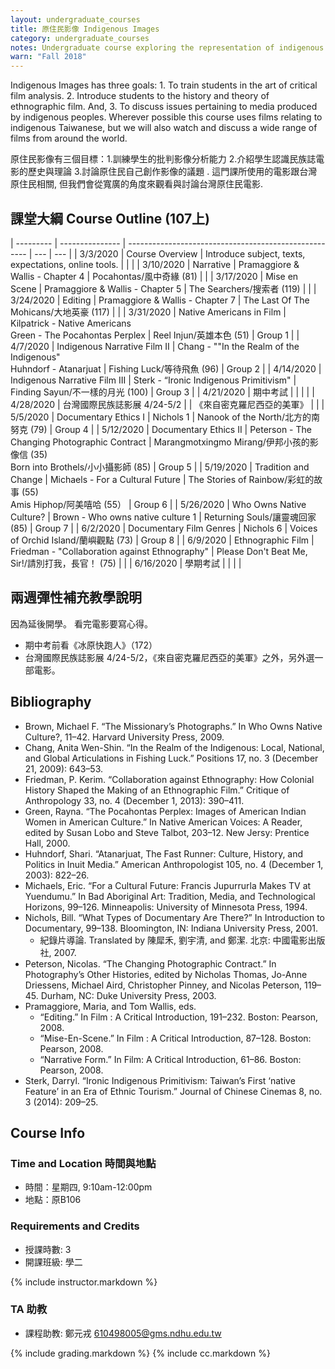 ```yaml
---
layout: undergraduate_courses
title: 原住民影像 Indigenous Images
category: undergraduate_courses
notes: Undergraduate course exploring the representation of indigenous peoples in the media.
warn: "Fall 2018"
---
```


Indigenous Images has three goals: 1. To train students in the art of critical film analysis. 2. Introduce students to the history and theory of ethnographic film. And, 3. To discuss issues pertaining to media produced by indigenous peoples. Wherever possible this course uses films relating to indigenous Taiwanese, but we will also watch and discuss a wide range of films from around the world.

原住民影像有三個目標：1.訓練學生的批判影像分析能力 2.介紹學生認識民族誌電影的歷史與理論 3.討論原住民自己創作影像的議題 . 這門課所使用的電影跟台灣原住民相關, 但我們會從寬廣的角度來觀看與討論台灣原住民電影.

## 課堂大綱 Course Outline (107上)

| --------- | --------------- | ----------------------------------------------------- | --- | --- |
| 3/3/2020 | Course Overview | Introduce subject, texts, expectations, online tools. |   |   |
| 3/10/2020 | Narrative | Pramaggiore & Wallis - Chapter  4 | Pocahontas/風中奇緣 (81) |   |
| 3/17/2020 | Mise en Scene | Pramaggiore & Wallis - Chapter 5 | The Searchers/搜索者 (119)  |   |
| 3/24/2020 | Editing | Pramaggiore & Wallis - Chapter 7 | The Last Of The Mohicans/大地英豪 (117) |   |
| 3/31/2020 | Native Americans in Film | Kilpatrick - Native Americans<br/>Green - The Pocahontas Perplex | Reel Injun/英雄本色 (51)   | Group 1 |
| 4/7/2020 | Indigenous Narrative Film II | Chang - ""In the Realm of the Indigenous"<br/>Huhndorf - Atanarjuat | Fishing Luck/等待飛魚 (96) | Group 2 |
| 4/14/2020 | Indigenous Narrative Film III | Sterk - “Ironic Indigenous Primitivism" | Finding Sayun/不一樣的月光 (100) | Group 3 |
| 4/21/2020 | 期中考試 |   |   |   |
| 4/28/2020 | 台灣國際民族誌影展 4/24-5/2 |   | 《來自密克羅尼西亞的美軍》  |   |
| 5/5/2020 | Documentary Ethics I | Nichols 1  | Nanook of the North/北方的南努克 (79) | Group 4 |
| 5/12/2020 | Documentary Ethics II | Peterson - The Changing Photographic Contract | Marangmotxingmo Mirang/伊邦小孩的影像信 (35)<br/>Born into Brothels/小小攝影師 (85) | Group 5 |
| 5/19/2020 | Tradition and Change | Michaels - For a Cultural Future | The Stories of Rainbow/彩虹的故事 (55)<br/>Amis Hiphop/阿美嘻哈 (55） | Group 6 |
| 5/26/2020 | Who Owns Native Culture? | Brown - Who owns native culture 1 | Returning Souls/讓靈魂回家 (85) | Group 7 |
| 6/2/2020 | Documentary Film Genres | Nichols 6 | Voices of Orchid Island/蘭嶼觀點 (73) | Group 8 |
| 6/9/2020 | Ethnographic Film | Friedman - "Collaboration against Ethnography" | Please Don't Beat Me, Sir!/請別打我，長官！ (75) |   |
| 6/16/2020 | 學期考試 |   |   |   |

## 兩週彈性補充教學說明
因為延後開學。
看完電影要寫心得。
* 期中考前看《冰原快跑人》（172）
* 台灣國際民族誌影展 4/24-5/2，《來自密克羅尼西亞的美軍》之外，另外選一部電影。

## Bibliography

- Brown, Michael F. “The Missionary’s Photographs.” In Who Owns Native Culture?, 11–42. Harvard University Press, 2009.
- Chang, Anita Wen-Shin. “In the Realm of the Indigenous: Local, National, and Global Articulations in Fishing Luck.” Positions  17, no. 3 (December 21, 2009): 643–53.
- Friedman, P. Kerim. “Collaboration against Ethnography: How Colonial History Shaped the Making of an Ethnographic Film.” Critique of Anthropology 33, no. 4 (December 1, 2013): 390–411.
- Green, Rayna. “The Pocahontas Perplex: Images of American Indian Women in American Culture.” In Native American Voices: A Reader, edited by Susan Lobo and Steve Talbot, 203–12. New Jersy: Prentice Hall, 2000.
- Huhndorf, Shari. “Atanarjuat, The Fast Runner: Culture, History, and Politics in Inuit Media.” American Anthropologist 105, no. 4 (December 1, 2003): 822–26.
- Michaels, Eric. “For a Cultural Future: Francis Jupurrurla Makes TV at Yuendumu.” In Bad Aboriginal Art: Tradition, Media, and Technological Horizons, 99–126. Minneapolis: University of Minnesota Press, 1994.
- Nichols, Bill. “What Types of Documentary Are There?” In Introduction to Documentary, 99–138. Bloomington, IN: Indiana University Press, 2001.
  - 紀錄片導論. Translated by 陳犀禾, 劉宇清, and 鄭潔. 北京: 中國電影出版社, 2007.
- Peterson, Nicolas. “The Changing Photographic Contract.” In Photography’s Other Histories, edited by Nicholas Thomas, Jo-Anne Driessens, Michael Aird, Christopher Pinney, and Nicolas Peterson, 119–45. Durham, NC: Duke University Press, 2003.
- Pramaggiore, Maria, and Tom Wallis, eds. 
  - “Editing.” In Film : A Critical Introduction, 191–232. Boston: Pearson, 2008.
  - “Mise-En-Scene.” In Film : A Critical Introduction, 87–128. Boston: Pearson, 2008.
  - “Narrative Form.” In Film: A Critical Introduction, 61–86. Boston: Pearson, 2008.
- Sterk, Darryl. “Ironic Indigenous Primitivism: Taiwan’s First ‘native Feature’ in an Era of Ethnic Tourism.” Journal of Chinese Cinemas 8, no. 3 (2014): 209–25.

## Course Info

### Time and Location 時間與地點
* 時間：星期四, 9:10am-12:00pm
* 地點：原B106

### Requirements and Credits
* 授課時數: 3
* 開課班級: 學二

{% include instructor.markdown %}

### TA 助教
* 課程助教: 鄭元戎 610498005@gms.ndhu.edu.tw


{% include grading.markdown %}
{% include cc.markdown %}